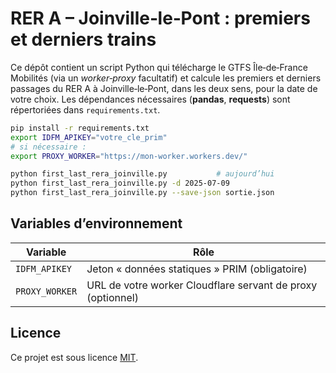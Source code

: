
# RER A – Joinville‐le‐Pont : premiers et derniers trains

Ce dépôt contient un script Python qui télécharge le GTFS Île‑de‑France Mobilités (via un *worker‑proxy* facultatif) et calcule les premiers et derniers passages du RER A à Joinville‑le‑Pont, dans les deux sens, pour la date de votre choix. Les dépendances nécessaires (**pandas**, **requests**) sont répertoriées dans `requirements.txt`.

```bash
pip install -r requirements.txt
export IDFM_APIKEY="votre_cle_prim"
# si nécessaire :
export PROXY_WORKER="https://mon-worker.workers.dev/"

python first_last_rera_joinville.py           # aujourd’hui
python first_last_rera_joinville.py -d 2025-07-09
python first_last_rera_joinville.py --save-json sortie.json
```

## Variables d’environnement

| Variable        | Rôle                                                             |
|-----------------|------------------------------------------------------------------|
| `IDFM_APIKEY`   | Jeton « données statiques » PRIM (obligatoire)                  |
| `PROXY_WORKER`  | URL de votre worker Cloudflare servant de proxy (optionnel)     |

## Licence

Ce projet est sous licence [MIT](LICENSE).
